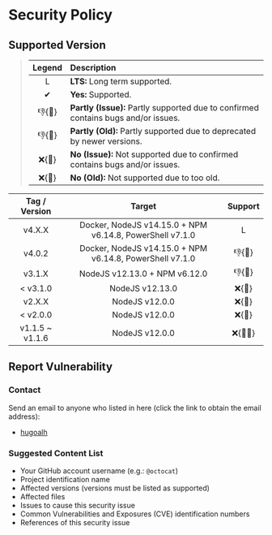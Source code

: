 # Security Policy

## Supported Version

> | **Legend** | **Description** |
> |:-:|:--|
> | L | **LTS:** Long term supported. |
> | ✔ | **Yes:** Supported. |
> | 👎{🐛} | **Partly (Issue):** Partly supported due to confirmed contains bugs and/or issues. |
> | 👎{🧓} | **Partly (Old):** Partly supported due to deprecated by newer versions. |
> | ❌{🐛} | **No (Issue):** Not supported due to confirmed contains bugs and/or issues. |
> | ❌{🧓} | **No (Old):** Not supported due to too old. |

| **Tag / Version** | **Target** | **Support** |
|:-:|:-:|:-:|
| v4.X.X | Docker, NodeJS v14.15.0 + NPM v6.14.8, PowerShell v7.1.0 | L |
| v4.0.2 | Docker, NodeJS v14.15.0 + NPM v6.14.8, PowerShell v7.1.0 | 👎{🐛} |
| v3.1.X | NodeJS v12.13.0 + NPM v6.12.0 | 👎{🧓} |
| < v3.1.0 | NodeJS v12.13.0 | ❌{🧓} |
| v2.X.X | NodeJS v12.0.0 | ❌{🧓} |
| < v2.0.0 | NodeJS v12.0.0 | ❌{🧓} |
| v1.1.5 \~ v1.1.6 | NodeJS v12.0.0 | ❌{🐛🧓} |

## Report Vulnerability

### Contact

Send an email to anyone who listed in here (click the link to obtain the email address):

- [hugoalh](https://github.com/hugoalh)

### Suggested Content List

- Your GitHub account username (e.g.: `@octocat`)
- Project identification name
- Affected versions (versions must be listed as supported)
- Affected files
- Issues to cause this security issue
- Common Vulnerabilities and Exposures (CVE) identification numbers
- References of this security issue
